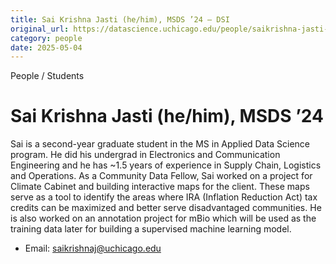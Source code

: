 ```yaml
---
title: Sai Krishna Jasti (he/him), MSDS ’24 – DSI
original_url: https://datascience.uchicago.edu/people/saikrishna-jasti-he-him
category: people
date: 2025-05-04
---
```


People / Students

# Sai Krishna Jasti (he/him), MSDS ’24

Sai is a second-year graduate student in the MS in Applied Data Science program. He did his undergrad in Electronics and Communication Engineering and he has ~1.5 years of experience in Supply Chain, Logistics and Operations. As a Community Data Fellow, Sai worked on a project for Climate Cabinet and building interactive maps for the client. These maps serve as a tool to identify the areas where IRA (Inflation Reduction Act) tax credits can be maximized and better serve disadvantaged communities. He is also worked on an annotation project for mBio which will be used as the training data later for building a supervised machine learning model.

* Email: saikrishnaj@uchicago.edu